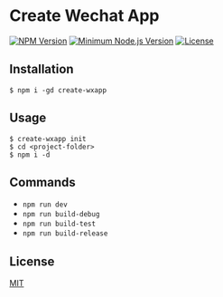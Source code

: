 # Create Wechat App

[![NPM Version][npm-image]][npm-url]
[![Minimum Node.js Version][nodejs-image]][nodejs-url]
[![License][license-image]][license-url]

## Installation

```
$ npm i -gd create-wxapp
```

## Usage

```
$ create-wxapp init
$ cd <project-folder>
$ npm i -d
```

## Commands

- `npm run dev`
- `npm run build-debug`
- `npm run build-test`
- `npm run build-release`

## License

[MIT](LICENSE)

[npm-image]: https://img.shields.io/npm/v/create-wxapp.svg?style=flat-square
[npm-url]: https://npmjs.org/package/create-wxapp
[nodejs-image]: https://img.shields.io/badge/Node.js-%3E%3D%206.0-669B64.svg?style=flat-square
[nodejs-url]: https://nodejs.org/
[license-image]: https://img.shields.io/github/license/miusuncle/create-wxapp.svg?style=flat-square
[license-url]: LICENSE
